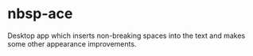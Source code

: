 # nbsp-ace
Desktop app which inserts non-breaking spaces into the text and makes some other appearance improvements.
